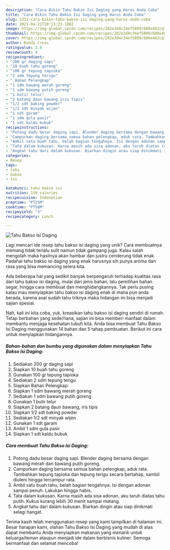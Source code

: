 ```yaml
---
description: "Cara Bikin Tahu Bakso Isi Daging yang Harus Anda Coba"
title: "Cara Bikin Tahu Bakso Isi Daging yang Harus Anda Coba"
slug: 3311-cara-bikin-tahu-bakso-isi-daging-yang-harus-anda-coba
date: 2021-04-21T20:13:23.180Z
image: https://img-global.cpcdn.com/recipes/282e3d4c34ef5809/680x482cq70/tahu-bakso-isi-daging-foto-resep-utama.jpg
thumbnail: https://img-global.cpcdn.com/recipes/282e3d4c34ef5809/680x482cq70/tahu-bakso-isi-daging-foto-resep-utama.jpg
cover: https://img-global.cpcdn.com/recipes/282e3d4c34ef5809/680x482cq70/tahu-bakso-isi-daging-foto-resep-utama.jpg
author: Randy Cross
ratingvalue: 3.6
reviewcount: 4
recipeingredient:
- "200 gr daging sapi"
- "10 buah tahu goreng"
- "100 gr tepung tapioka"
- "2 sdm tepung terigu"
- " Bahan Pelengkap"
- "1 sdm bawang merah goreng"
- "1 sdm bawang putih goreng"
- "1 butir telur"
- "2 batang daun bawang iris tipis"
- "1/2 sdt baking powder"
- "1/2 sdt minyak wijen"
- "1 sdt garam"
- "1 sdm gula pasir"
- "1 sdt kaldu bubuk"
recipeinstructions:
- "Potong dadu besar daging sapi. Blender daging bersama dengan bawang merah dan bawang putih goreng."
- "Campurkan daging bersama semua bahan pelengkap, aduk rata. Tambahkan tepung tapioka dan tepung terigu secara bertahap, sambil diuleni hingga tercampur rata."
- "Ambil satu buah tahu, belah bagian tengahnya. Isi dengan adonan sampai penuh. Lakukan hingga habis."
- "Tata dalam kukusan. Karna masih ada sisa adonan, aku taruh diatas tahu putih. Kukus kurang lebih 30 menit sampai matang."
- "Angkat tahu dari dalam kukusan. Biarkan dingin atau siap dinikmati selagi hangat."
categories:
- Resep
tags:
- tahu
- bakso
- isi

katakunci: tahu bakso isi 
nutrition: 159 calories
recipecuisine: Indonesian
preptime: "PT25M"
cooktime: "PT58M"
recipeyield: "3"
recipecategory: Lunch

---
```



![Tahu Bakso Isi Daging](https://img-global.cpcdn.com/recipes/282e3d4c34ef5809/680x482cq70/tahu-bakso-isi-daging-foto-resep-utama.jpg)

Lagi mencari ide resep tahu bakso isi daging yang unik? Cara membuatnya memang tidak terlalu sulit namun tidak gampang juga. Kalau salah mengolah maka hasilnya akan hambar dan justru cenderung tidak enak. Padahal tahu bakso isi daging yang enak harusnya sih punya aroma dan rasa yang bisa memancing selera kita.

Ada beberapa hal yang sedikit banyak berpengaruh terhadap kualitas rasa dari tahu bakso isi daging, mulai dari jenis bahan, lalu pemilihan bahan segar, hingga cara membuat dan menghidangkannya. Tak perlu pusing kalau mau menyiapkan tahu bakso isi daging enak di mana pun anda berada, karena asal sudah tahu triknya maka hidangan ini bisa menjadi sajian spesial.




Nah, kali ini kita coba, yuk, kreasikan tahu bakso isi daging sendiri di rumah. Tetap berbahan yang sederhana, sajian ini bisa memberi manfaat dalam membantu menjaga kesehatan tubuh kita. Anda bisa membuat Tahu Bakso Isi Daging menggunakan 14 bahan dan 5 tahap pembuatan. Berikut ini cara untuk menyiapkan hidangannya.

<!--inarticleads1-->

##### Bahan-bahan dan bumbu yang digunakan dalam menyiapkan Tahu Bakso Isi Daging:

1. Sediakan 200 gr daging sapi
1. Siapkan 10 buah tahu goreng
1. Gunakan 100 gr tepung tapioka
1. Sediakan 2 sdm tepung terigu
1. Siapkan  Bahan Pelengkap:
1. Siapkan 1 sdm bawang merah goreng
1. Sediakan 1 sdm bawang putih goreng
1. Gunakan 1 butir telur
1. Siapkan 2 batang daun bawang, iris tipis
1. Siapkan 1/2 sdt baking powder
1. Sediakan 1/2 sdt minyak wijen
1. Gunakan 1 sdt garam
1. Ambil 1 sdm gula pasir
1. Siapkan 1 sdt kaldu bubuk




<!--inarticleads2-->

##### Cara membuat Tahu Bakso Isi Daging:

1. Potong dadu besar daging sapi. Blender daging bersama dengan bawang merah dan bawang putih goreng.
1. Campurkan daging bersama semua bahan pelengkap, aduk rata. Tambahkan tepung tapioka dan tepung terigu secara bertahap, sambil diuleni hingga tercampur rata.
1. Ambil satu buah tahu, belah bagian tengahnya. Isi dengan adonan sampai penuh. Lakukan hingga habis.
1. Tata dalam kukusan. Karna masih ada sisa adonan, aku taruh diatas tahu putih. Kukus kurang lebih 30 menit sampai matang.
1. Angkat tahu dari dalam kukusan. Biarkan dingin atau siap dinikmati selagi hangat.




Terima kasih telah menggunakan resep yang kami tampilkan di halaman ini. Besar harapan kami, olahan Tahu Bakso Isi Daging yang mudah di atas dapat membantu Anda menyiapkan makanan yang menarik untuk keluarga/teman ataupun menjadi ide dalam berbisnis kuliner. Semoga bermanfaat dan selamat mencoba!
